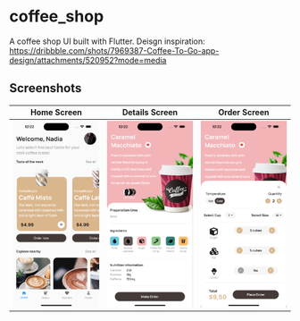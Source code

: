# coffee_shop

A coffee shop UI built with Flutter.
Deisgn inspiration: https://dribbble.com/shots/7969387-Coffee-To-Go-app-design/attachments/520952?mode=media

## Screenshots 
| Home Screen | Details Screen |  Order Screen |
:----------:|:-------------:|:--------------:|
![](./readme_files/homepage.png) | ![](./readme_files/details_page.png) | ![](./readme_files/order_page.png) |


















